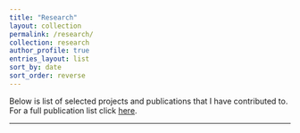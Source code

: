 ```yaml
---
title: "Research"
layout: collection
permalink: /research/
collection: research
author_profile: true
entries_layout: list
sort_by: date
sort_order: reverse
---
```


Below is list of selected projects and publications that I have contributed to. For a full publication list click [here](https://scholar.google.com/citations?user=oZIowDcAAAAJ&hl=en).

<hr>
